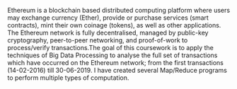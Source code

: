Ethereum is a blockchain based distributed computing platform where users may exchange currency (Ether), provide or purchase services (smart contracts), mint their own coinage (tokens), as well as other applications. The Ethereum network is fully decentralised, managed by public-key cryptography, peer-to-peer networking, and proof-of-work to process/verify transactions.The goal of this coursework is to apply the techniques of Big Data Processing to analyse the full set of transactions which have occurred on the Ethereum network; from the first transactions (14-02-2016) till 30-06-2019. I have created several Map/Reduce programs to perform multiple types of computation.
